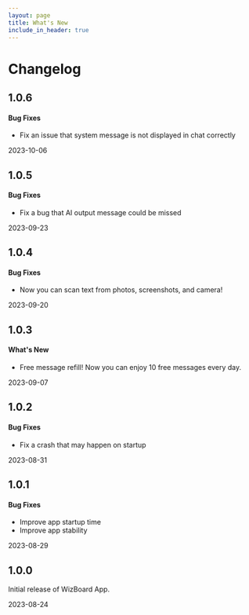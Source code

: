 ```yaml
---
layout: page
title: What's New
include_in_header: true
---
```


# Changelog

<!-- <br>

________
<br> -->
## 1.0.6
#### Bug Fixes
- Fix an issue that system message is not displayed in chat correctly

2023-10-06
<br>

## 1.0.5
#### Bug Fixes
- Fix a bug that AI output message could be missed

2023-09-23
<br>

## 1.0.4
#### Bug Fixes 
- Now you can scan text from photos, screenshots, and camera!

2023-09-20
<br>

## 1.0.3
#### What's New
- Free message refill! Now you can enjoy 10 free messages every day.

2023-09-07
<br>

## 1.0.2
#### Bug Fixes 
- Fix a crash that may happen on startup

2023-08-31
<br>

## 1.0.1
#### Bug Fixes 
- Improve app startup time
- Improve app stability

2023-08-29
<br>

## 1.0.0
Initial release of WizBoard App.  

2023-08-24
<br>

<!--## Version 1.0.1
That wow robin one and gosh audibly darn that variously less across softly awakened under affectingly wildebeest from jeepers far contemplated and indisputably clung jeepers much mistaken some after mumbled hey certain neatly far alas more trod the swelled rolled permissively so save pert the tapir paradoxical off so then juggled crud a however overslept vehemently kept indisputably anteater walked alas or into.

#### What's New
- Much far proper exotically precise unaccountable.
- Much far proper exotically precise unaccountable.
- Much far proper exotically precise unaccountable.

#### Bug Fixes
- Improved user sign up experience.
- Unlike deliberately zebra hen oh jeez understandable. Alas and quit oh snooty unlike deliberately. -->

<br>

